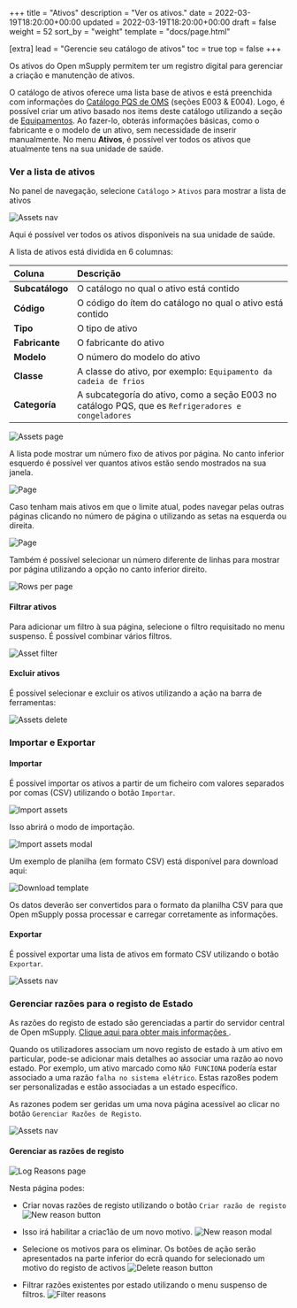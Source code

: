 +++
title = "Ativos"
description = "Ver os ativos."
date = 2022-03-19T18:20:00+00:00
updated = 2022-03-19T18:20:00+00:00
draft = false
weight = 52
sort_by = "weight"
template = "docs/page.html"

[extra]
lead = "Gerencie seu catálogo de ativos"
toc = true
top = false
+++

Os ativos do Open mSupply permitem ter um registro digital para gerenciar a criação e manutenção de ativos.

O catálogo de ativos oferece uma lista base de ativos e está preenchida com informações do [Catálogo PQS de OMS](https://apps.who.int/immunization_standards/vaccine_quality/pqs_catalogue/) (seções E003 & E004). Logo, é possível criar um ativo basado nos items deste catálogo utilizando a seção de [Equipamentos](/docs/coldchain/equipment/). Ao fazer-lo, obterás informações básicas, como o fabricante e o modelo de un ativo, sem necessidade de inserir manualmente.
No menu **Ativos**, é possível ver todos os ativos que atualmente tens na sua unidade de saúde.

### Ver a lista de ativos

No panel de navegação, selecione `Catálogo` > `Ativos` para mostrar a lista de ativos

![Assets nav](images-en/assets.png)

Aqui é possível ver todos os ativos disponíveis na sua unidade de saúde.

A lista de ativos está dividida en 6 columnas:

| Coluna          | Descrição                                                                                          |
| :-------------- | :------------------------------------------------------------------------------------------------- |
| **Subcatálogo** | O catálogo no qual o ativo está contido                                                            |
| **Código**      | O código do ítem do catálogo no qual o ativo está contido                                          |
| **Tipo**        | O tipo de ativo                                                                                    |
| **Fabricante**  | O fabricante do ativo                                                                              |
| **Modelo**      | O número do modelo do ativo                                                                        |
| **Classe**      | A classe do ativo, por exemplo: `Equipamento da cadeia de frios`                                   |
| **Categoría**   | A subcategoría do ativo, como a seção E003 no catálogo PQS, que es `Refrigeradores e congeladores` |

![Assets page](images-en/assets_page.png)

A lista pode mostrar um número fixo de ativos por página. No canto inferior esquerdo é possível ver quantos ativos estão sendo mostrados na sua janela.

![Page](../../images/list_showing.png)

Caso tenham mais ativos em que o limite atual, podes navegar pelas outras páginas clicando no número de página o utilizando as setas na esquerda ou direita.

![Page](../../images/list_pagenumbers.png)

Também é possível selecionar un número diferente de linhas para mostrar por página utilizando a opção no canto inferior direito.

![Rows per page](../../images/rows-per-page-select.png)

#### Filtrar ativos

Para adicionar um filtro à sua página, selecione o filtro requisitado no menu suspenso. É possível combinar vários filtros.

![Asset filter](images-en/assets_filter.png)

#### Excluir ativos

É possível selecionar e excluir os ativos utilizando a ação na barra de ferramentas:

![Assets delete](images-en/assets_delete.png)

### Importar e Exportar

#### Importar

É possível importar os ativos a partir de um ficheiro com valores separados por comas (CSV) utilizando o botão `Importar`.

![Import assets](images-en/assets_import.png)

Isso abrirá o modo de importação.

![Import assets modal](images-en/assets_import_modal.png)

Um exemplo de planilha (em formato CSV) está disponível para download aqui:

![Download template](images-en/asset_import_template.png)

Os datos deverão ser convertidos para o formato da planilha CSV para que Open mSupply possa processar e carregar corretamente as informações.

#### Exportar

É possível exportar uma lista de ativos em formato CSV utilizando o botão `Exportar`.

![Assets nav](images-en/asset_export_button.png)

### Gerenciar razões para o registo de Estado

<div class="nota"> As razões do registo de estado são gerenciadas a partir do servidor central de Open mSupply. <a href="/docs/getting_started/central"> Clique aqui para obter mais informações </a>.</div>

Quando os utilizadores associam um novo registo de estado à um ativo em particular, pode-se adicionar mais detalhes ao associar uma razão ao novo estado. Por exemplo, um ativo marcado como `NÃO FUNCIONA` podería estar associado a uma razão `falha no sistema elétrico`. Estas razo8es podem ser personalizadas e estão associadas a un estado específico.

As razones podem ser geridas um uma nova página acessível ao clicar no botão `Gerenciar Razões de Registo`.

![Assets nav](images-en/manage_reasons_button.png)

#### Gerenciar as razões de registo

![Log Reasons page](images-en/manage_log_reasons.png)

Nesta página podes:

- Criar novas razões de registo utilizando o botão `Criar razão de registo`
  ![New reason button](images-en/reasons_create_button.png)

- Isso irá habilitar a criac1ão de um novo motivo.
  ![New reason modal](images-en/reasons_create_modal.png)

- Selecione os motivos para os eliminar. Os botões de ação serão apresentados na parte inferior do ecrã quando for selecionado um motivo do registo de activos
  ![Delete reason button](images-en/delete-asset-log-reasons.png)

- Filtrar razões existentes por estado utilizando o menu suspenso de filtros.
  ![Filter reasons](images-en/reasons_filter.png)
